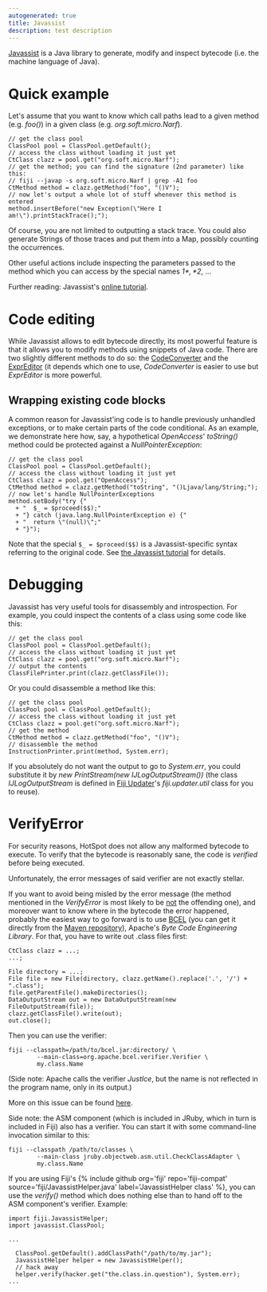 ```yaml
---
autogenerated: true
title: Javassist
description: test description
---
```


[Javassist](http://www.javassist.org) is a Java library to generate, modify and inspect bytecode (i.e. the machine language of Java).

Quick example
=============

Let's assume that you want to know which call paths lead to a given method (e.g. *foo()*) in a given class (e.g. *org.soft.micro.Narf*).

    // get the class pool
    ClassPool pool = ClassPool.getDefault();
    // access the class without loading it just yet
    CtClass clazz = pool.get("org.soft.micro.Narf");
    // get the method; you can find the signature (2nd parameter) like this:
    // fiji --javap -s org.soft.micro.Narf | grep -A1 foo
    CtMethod method = clazz.getMethod("foo", "()V");
    // now let's output a whole lot of stuff whenever this method is entered
    method.insertBefore("new Exception(\"Here I am!\").printStackTrace();");

Of course, you are not limited to outputting a stack trace. You could also generate Strings of those traces and put them into a Map, possibly counting the occurrences.

Other useful actions include inspecting the parameters passed to the method which you can access by the special names *$1*, *$2*, ...

Further reading: Javassist's [online tutorial](http://www.csg.is.titech.ac.jp/~chiba/javassist/tutorial/tutorial.html).

Code editing
============

While Javassist allows to edit bytecode directly, its most powerful feature is that it allows you to modify methods using snippets of Java code. There are two slightly different methods to do so: the [CodeConverter](http://www.csg.ci.i.u-tokyo.ac.jp/~chiba/javassist/html/index.html) and the [ExprEditor](http://www.csg.ci.i.u-tokyo.ac.jp/~chiba/javassist/html/javassist/expr/ExprEditor.html) (it depends which one to use, *CodeConverter* is easier to use but *ExprEditor* is more powerful.

Wrapping existing code blocks
-----------------------------

A common reason for Javassist'ing code is to handle previously unhandled exceptions, or to make certain parts of the code conditional. As an example, we demonstrate here how, say, a hypothetical *OpenAccess*' *toString()* method could be protected against a *NullPointerException*:

    // get the class pool
    ClassPool pool = ClassPool.getDefault();
    // access the class without loading it just yet
    CtClass clazz = pool.get("OpenAccess");
    CtMethod method = clazz.getMethod("toString", "()Ljava/lang/String;");
    // now let's handle NullPointerExceptions
    method.setBody("try {"
      + "  $_ = $proceed($$);"
      + "} catch (java.lang.NullPointerException e) {"
      + "  return \"(null)\";"
      + "}");

Note that the special `$_ = $proceed($$)` is a Javassist-specific syntax referring to the original code. See [the Javassist tutorial](http://www.csg.ci.i.u-tokyo.ac.jp/~chiba/javassist/tutorial/tutorial2.html#before) for details.

Debugging
=========

Javassist has very useful tools for disassembly and introspection. For example, you could inspect the contents of a class using some code like this:

    // get the class pool
    ClassPool pool = ClassPool.getDefault();
    // access the class without loading it just yet
    CtClass clazz = pool.get("org.soft.micro.Narf");
    // output the contents
    ClassFilePrinter.print(clazz.getClassFile());

Or you could disassemble a method like this:

    // get the class pool
    ClassPool pool = ClassPool.getDefault();
    // access the class without loading it just yet
    CtClass clazz = pool.get("org.soft.micro.Narf");
    // get the method
    CtMethod method = clazz.getMethod("foo", "()V");
    // disassemble the method
    InstructionPrinter.print(method, System.err);

If you absolutely do not want the output to go to *System.err*, you could substitute it by *new PrintStream(new IJLogOutputStream())* (the class *IJLogOutputStream* is defined in [Fiji Updater](/plugins/updater)'s *fiji.updater.util* class for you to reuse).

VerifyError
===========

For security reasons, HotSpot does not allow any malformed bytecode to execute. To verify that the bytecode is reasonably sane, the code is *verified* before being executed.

Unfortunately, the error messages of said verifier are not exactly stellar.

If you want to avoid being misled by the error message (the method mentioned in the *VerifyError* is most likely to be <u>not</u> the offending one), and moreover want to know where in the bytecode the error happened, probably the easiest way to go forward is to use [BCEL](http://commons.apache.org/bcel/) (you can get it directly from the [Maven repository](https://maven.scijava.org/index.html#nexus-search;gav%7E%7Ebcel%7E%7E%7E)), Apache's *Byte Code Engineering Library*. For that, you have to write out .class files first:

    CtClass clazz = ...;
    ...;

    File directory = ...;
    File file = new File(directory, clazz.getName().replace('.', '/') + ".class");
    file.getParentFile().makeDirectories();
    DataOutputStream out = new DataOutputStream(new FileOutputStream(file));
    clazz.getClassFile().write(out);
    out.close();

Then you can use the verifier:

    fiji --classpath=/path/to/bcel.jar:directory/ \
            --main-class=org.apache.bcel.verifier.Verifier \
            my.class.Name

(Side note: Apache calls the verifier *JustIce*, but the name is not reflected in the program name, only in its output.)

More on this issue can be found [here](http://elliotth.blogspot.com/2008/03/generating-jvm-bytecode.html).

Side note: the ASM component (which is included in JRuby, which in turn is included in Fiji) also has a verifier. You can start it with some command-line invocation similar to this:

    fiji --classpath /path/to/classes \
            --main-class jruby.objectweb.asm.util.CheckClassAdapter \
            my.class.Name

If you are using Fiji's {% include github org='fiji' repo='fiji-compat' source='fiji/JavassistHelper.java' label='JavassistHelper class' %}, you can use the *verify()* method which does nothing else than to hand off to the ASM component's verifier. Example:

    import fiji.JavassistHelper;
    import javassist.ClassPool;

    ...

      ClassPool.getDefault().addClassPath("/path/to/my.jar");
      JavassistHelper helper = new JavassistHelper();
      // hack away
      helper.verify(hacker.get("the.class.in.question"), System.err);
    ...


